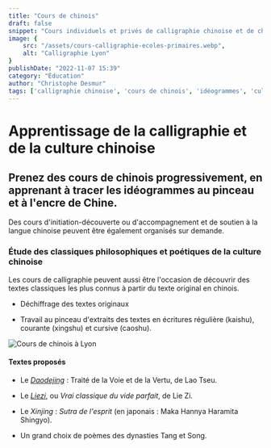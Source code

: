 ```yaml
---
title: "Cours de chinois"
draft: false
snippet: "Cours individuels et privés de calligraphie chinoise et de chinois."
image: {
    src: "/assets/cours-calligraphie-ecoles-primaires.webp",
    alt: "Calligraphie Lyon"
}
publishDate: "2022-11-07 15:39"
category: "Éducation"
author: "Christophe Desmur"
tags: ['calligraphie chinoise', 'cours de chinois', 'idéogrammes', 'culture chinoise', 'philosophie chinoise', 'poésie chinoise', 'Daodejing', 'Liezi', 'Xinjing', 'dynasties Tang et Song']
---
```

# Apprentissage de la calligraphie et de la culture chinoise

## Prenez des **cours de chinois** progressivement, en apprenant à tracer les idéogrammes au pinceau et à l'encre de Chine.



Des cours d'initiation-découverte ou d'accompagnement et de soutien à la langue chinoise peuvent être également organisés sur demande.



### Étude des classiques philosophiques et poétiques de la culture chinoise



Les cours de calligraphie peuvent aussi être l'occasion de découvrir des textes classiques les plus connus à partir du texte original en chinois.



- Déchiffrage des textes originaux

- Travail au pinceau d'extraits des textes en écritures régulière (kaishu), courante (xingshu) et cursive (caoshu).



![Cours de chinois à Lyon](/assets/cours-de-chinois.webp)



#### Textes proposés



- Le _[Daodejing](https://fr.wikipedia.org/wiki/Tao_T%C3%B6_King)_ : Traité de la Voie et de la Vertu, de Lao Tseu.

- Le _[Liezi](https://fr.wikipedia.org/wiki/Lie_Zi)_, ou _Vrai classique du vide parfait_, de Lie Zi.

- Le _Xinjing_ : _Sutra de l'esprit_ (en japonais : Maka Hannya Haramita Shingyo).

- Un grand choix de poèmes des dynasties Tang et Song.
